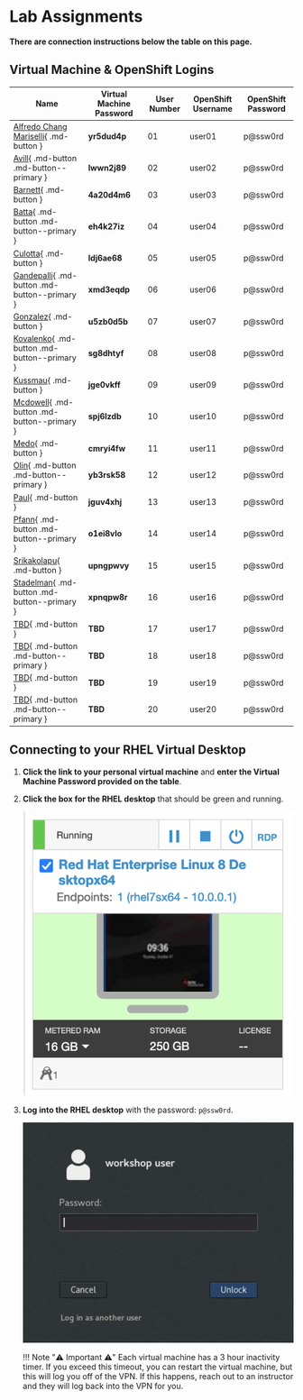 # Lab Assignments

**There are connection instructions below the table on this page.**

## Virtual Machine & OpenShift Logins

| Name  | Virtual Machine Password | User Number | OpenShift Username | OpenShift Password |
|---|---|---|---|---|
| [Alfredo Chang Mariselli](https://cloud.skytap.com/vms/b851e61d0ac433a9e57b0cfb102f1013/desktops){ .md-button } | **yr5dud4p**  | 01 | user01 | p@ssw0rd |
| [Avill](https://cloud.skytap.com/vms/dbd48391b4e1e87b701a360a72beb0c1/desktops){ .md-button .md-button--primary } | **lwwn2j89** |  02 | user02 | p@ssw0rd |
| [Barnett](https://cloud.skytap.com/vms/b1ff9dddfbeed1d09a23e466bf551aaa/desktops){ .md-button } | **4a20d4m6** |  03 | user03 | p@ssw0rd |
| [Batta](https://cloud.skytap.com/vms/1878f521e922803edd64071ea36157e5/desktops){ .md-button .md-button--primary } | **eh4k27iz** |  04 | user04 | p@ssw0rd |
| [Culotta](https://cloud.skytap.com/vms/7f611a21ecd1eb7d5fb40dd1277d6030/desktops){ .md-button } | **ldj6ae68** |  05 | user05 | p@ssw0rd |
| [Gandepalli](https://cloud.skytap.com/vms/2226642a77175c85ddd20b8449b00e55/desktops){ .md-button .md-button--primary } | **xmd3eqdp** |  06 | user06 | p@ssw0rd |
| [Gonzalez](https://cloud.skytap.com/vms/2ec27fe4ed773a8284e01e68677385e3/desktops){ .md-button } | **u5zb0d5b** |  07 | user07 | p@ssw0rd |
| [Kovalenko](https://cloud.skytap.com/vms/4cec7f0a0cc2b52a3e507529f726a970/desktops){ .md-button .md-button--primary } |**sg8dhtyf**  |  08 | user08 | p@ssw0rd |
| [Kussmau](https://cloud.skytap.com/vms/b653ef68304a47e91ae7b99ad5ada9f4/desktops){ .md-button } | **jge0vkff** |  09 | user09 | p@ssw0rd |
| [Mcdowell](https://cloud.skytap.com/vms/d80f45bfea5bec3def4780acae020828/desktops){ .md-button .md-button--primary } | **spj6lzdb** |  10 | user10 | p@ssw0rd |
| [Medo](https://cloud.skytap.com/vms/e9feed84bffade462acd664e1014c104/desktops){ .md-button } |**cmryi4fw**|  11 | user11 | p@ssw0rd |
| [Olin](https://cloud.skytap.com/vms/846d1f6c321a8d998c599f7d26d7c170/desktops){ .md-button .md-button--primary } | **yb3rsk58** |  12 | user12 | p@ssw0rd |
| [Paul](https://cloud.skytap.com/vms/513cc733d62561bc18adf88453b65ed6/desktops){ .md-button } |  **jguv4xhj**|  13 | user13 | p@ssw0rd |
| [Pfann](https://cloud.skytap.com/vms/866934a09b0e854d284bcb6325485c0d/desktops){ .md-button .md-button--primary } | **o1ei8vlo** |  14 | user14 | p@ssw0rd |
| [Srikakolapu](https://cloud.skytap.com/vms/d26d8d91ed398e32c1c77576d41600e5/desktops){ .md-button } | **upngpwvy** |  15 | user15 | p@ssw0rd |
| [Stadelman](https://cloud.skytap.com/vms/d5757c47914c5f0b6270bbc5d1e7c397/desktops){ .md-button .md-button--primary } | **xpnqpw8r** |  16 | user16 | p@ssw0rd |
| [TBD](https://google.com){ .md-button } | **TBD** |  17 | user17 | p@ssw0rd |
| [TBD](https://google.com){ .md-button .md-button--primary } | **TBD** |  18 | user18 | p@ssw0rd |
| [TBD](https://google.com){ .md-button } | **TBD** |  19 | user19 | p@ssw0rd |
| [TBD](https://google.com){ .md-button .md-button--primary } | **TBD** |  20 | user20 | p@ssw0rd |

<!---
| [TBD](https://google.com){ .md-button } | **TBD** |  21 | user21 | p@ssw0rd |
| [TBD](https://google.com){ .md-button .md-button--primary } | **TBD** |  22 | user22 | p@ssw0rd |
| [TBD](https://google.com){ .md-button } | **TBD** |  23 | user23 | p@ssw0rd |
| [TBD](https://google.com){ .md-button .md-button--primary } | **TBD** |  24 | user24 | p@ssw0rd |
| [TBD](https://google.com){ .md-button } | **TBD** |  25 | user25 | p@ssw0rd |
| [TBD](https://google.com){ .md-button .md-button--primary } | **TBD** |  26 | user26 | p@ssw0rd |
| [TBD](https://google.com){ .md-button } | **TBD** |  27 | user27 | p@ssw0rd |
| [TBD](https://google.com){ .md-button .md-button--primary } | **TBD** |  28 | user28 | p@ssw0rd |
| [TBD](https://google.com){ .md-button } | **TBD** |  29 | user29 | p@ssw0rd |
| [TBD](https://google.com){ .md-button .md-button--primary } | **TBD** |  30 | user30 | p@ssw0rd |
--->

## Connecting to your RHEL Virtual Desktop

1. **Click the link to your personal virtual machine** and **enter the Virtual Machine Password provided on the table**.

1. **Click the box for the RHEL desktop** that should be green and running.

    ![rhel-running](images/rhel-running.png)

1. **Log into the RHEL desktop** with the password: `p@ssw0rd`.

    ![rhel-login](images/rhel-login.png)

    !!! Note ":warning: Important :warning:"
        Each virtual machine has a 3 hour inactivity timer. If you exceed this timeout, you can restart the virtual machine, but this will log you off of the VPN. If this happens, reach out to an instructor and they will log back into the VPN for you.
